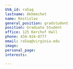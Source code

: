 ```yaml
---
UVA_id: ra5aq
lastname: Akhmechet
name: Rostislav
general_position: gradstudent
position: Graduate Student
office: 125 Kerchof Hall
phone: 434-924-8777
email: ra5aq@virginia.edu
image:
personal_page:
interests:

---
```

